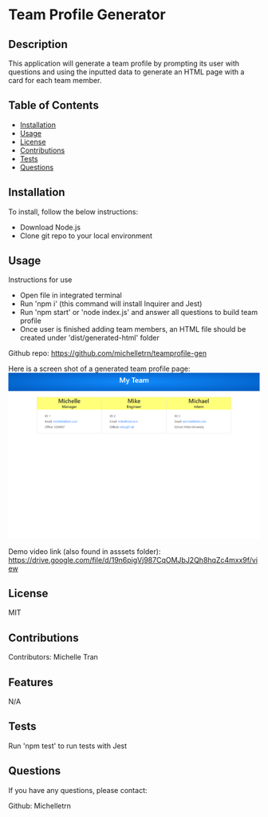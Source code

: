 # Team Profile Generator

 ## Description
  
  This application will generate a team profile by prompting its user with questions and using the inputted data to generate an HTML page with a card for each team member.
  
  ## Table of Contents 
  
  - [Installation](#installation)
  - [Usage](#usage)
  - [License](#license)
  - [Contributions](#contributions)
  - [Tests](#tests)
  - [Questions](#questions)
  
  
  ## Installation
  To install, follow the below instructions:
  - Download Node.js
  - Clone git repo to your local environment

  ## Usage
  Instructions for use
  - Open file in integrated terminal
  - Run 'npm i' (this command will install Inquirer and Jest)
  - Run 'npm start' or 'node index.js' and answer all questions to build team profile
  - Once user is finished adding team members, an HTML file should be created under 'dist/generated-html' folder

  Github repo: https://github.com/michelletrn/teamprofile-gen

  Here is a screen shot of a generated team profile page:
  ![screenshot](./assets/teamgen_screenshot.png)

  Demo video link (also found in asssets folder): https://drive.google.com/file/d/19n6pigVj987CqOMJbJ2Qh8hqZc4mxx9f/view
 
  ## License
  MIT
  
  ## Contributions
  Contributors: Michelle Tran
  
  ## Features
  
  N/A

  ## Tests

  Run 'npm test' to run tests with Jest
    
  ## Questions
  If you have any questions, please contact:
  
  Github: Michelletrn
